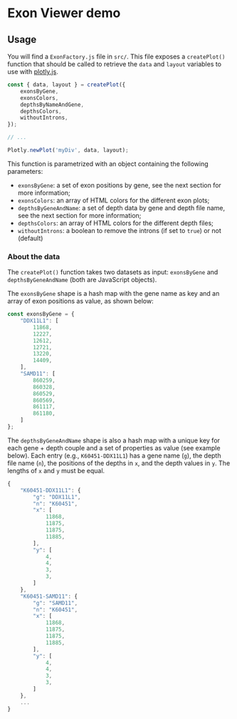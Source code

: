 # Exon Viewer demo


## Usage

You will find a `ExonFactory.js` file in `src/`. This file exposes a
`createPlot()` function that should be called to retrieve the `data` and
`layout` variables to use with [plotly.js](https://plot.ly/javascript/).

``` js
const { data, layout } = createPlot({
    exonsByGene,
    exonsColors,
    depthsByNameAndGene,
    depthsColors,
    withoutIntrons,
});

// ...

Plotly.newPlot('myDiv', data, layout);
```

This function is parametrized with an object containing the following parameters:

- `exonsByGene`: a set of exon positions by gene, see the next section for more
    information;
- `exonsColors`: an array of HTML colors for the different exon plots;
- `depthsByGeneAndName`: a set of depth data by gene and depth file name, see
    the next section for more information;
- `depthsColors`: an array of HTML colors for the different depth files;
- `withoutIntrons`: a boolean to remove the introns (if set to `true`) or not
    (default)

### About the data

The `createPlot()` function takes two datasets as input: `exonsByGene` and
`depthsByGeneAndName` (both are JavaScript objects).

The `exonsByGene` shape is a hash map with the gene name as key and an array of
exon positions as value, as shown below:

``` js
const exonsByGene = {
    "DDX11L1": [
        11868,
        12227,
        12612,
        12721,
        13220,
        14409,
    ],
    "SAMD11": [
        860259,
        860328,
        860529,
        860569,
        861117,
        861180,
    ]
};
```

The `depthsByGeneAndName` shape is also a hash map with a unique key for each
gene + depth couple and a set of properties as value (see example below). Each
entry (e.g., `K60451-DDX11L1`) has a gene name (`g`), the depth file name (`n`),
the positions of the depths in `x`, and the depth values in `y`. The lengths of
`x` and `y` must be equal.

``` js
{
    "K60451-DDX11L1": {
        "g": "DDX11L1",
        "n": "K60451",
        "x": [
            11868,
            11875,
            11875,
            11885,
        ],
        "y": [
            4,
            4,
            3,
            3,
        ]
    },
    "K60451-SAMD11": {
        "g": "SAMD11",
        "n": "K60451",
        "x": [
            11868,
            11875,
            11875,
            11885,
        ],
        "y": [
            4,
            4,
            3,
            3,
        ]
    },
    ...
}
```
